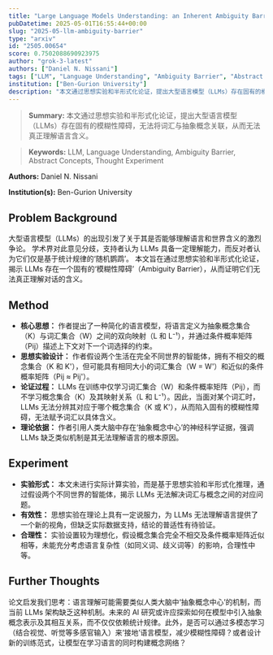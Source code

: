 ```yaml
---
title: "Large Language Models Understanding: an Inherent Ambiguity Barrier"
pubDatetime: 2025-05-01T16:55:44+00:00
slug: "2025-05-llm-ambiguity-barrier"
type: "arxiv"
id: "2505.00654"
score: 0.7502088690923975
author: "grok-3-latest"
authors: ["Daniel N. Nissani"]
tags: ["LLM", "Language Understanding", "Ambiguity Barrier", "Abstract Concepts", "Thought Experiment"]
institution: ["Ben-Gurion University"]
description: "本文通过思想实验和半形式化论证，提出大型语言模型（LLMs）存在固有的模糊性障碍，无法将词汇与抽象概念关联，从而无法真正理解语言含义。"
---
```


> **Summary:** 本文通过思想实验和半形式化论证，提出大型语言模型（LLMs）存在固有的模糊性障碍，无法将词汇与抽象概念关联，从而无法真正理解语言含义。 

> **Keywords:** LLM, Language Understanding, Ambiguity Barrier, Abstract Concepts, Thought Experiment

**Authors:** Daniel N. Nissani

**Institution(s):** Ben-Gurion University


## Problem Background

大型语言模型（LLMs）的出现引发了关于其是否能够理解语言和世界含义的激烈争论。
学术界对此意见分歧，支持者认为 LLMs 具备一定理解能力，而反对者认为它们仅是基于统计规律的‘随机鹦鹉’。
本文旨在通过思想实验和半形式化论证，揭示 LLMs 存在一个固有的‘模糊性障碍’（Ambiguity Barrier），从而证明它们无法真正理解对话的含义。

## Method

*   **核心思想：** 作者提出了一种简化的语言模型，将语言定义为抽象概念集合（K）与词汇集合（W）之间的双向映射（L 和 L⁻¹），并通过条件概率矩阵（Pij）描述上下文对下一个词选择的约束。
*   **思想实验设计：** 作者假设两个生活在完全不同世界的智能体，拥有不相交的概念集合（K 和 K'），但可能具有相同大小的词汇集合（W = W'）和近似的条件概率矩阵（Pij ≈ Pij'）。
*   **论证过程：** LLMs 在训练中仅学习词汇集合（W）和条件概率矩阵（Pij），而不学习概念集合（K）及其映射关系（L 和 L⁻¹）。因此，当面对某个词汇时，LLMs 无法分辨其对应于哪个概念集合（K 或 K'），从而陷入固有的模糊性障碍，无法赋予词汇以具体含义。
*   **理论依据：** 作者引用人类大脑中存在‘抽象概念中心’的神经科学证据，强调 LLMs 缺乏类似机制是其无法理解语言的根本原因。

## Experiment

*   **实验形式：** 本文未进行实际计算实验，而是基于思想实验和半形式化推理，通过假设两个不同世界的智能体，揭示 LLMs 无法解决词汇与概念之间的对应问题。
*   **有效性：** 思想实验在理论上具有一定说服力，为 LLMs 无法理解语言提供了一个新的视角，但缺乏实际数据支持，结论的普适性有待验证。
*   **合理性：** 实验设置较为理想化，假设概念集合完全不相交及条件概率矩阵近似相等，未能充分考虑语言复杂性（如同义词、歧义词等）的影响，合理性中等。

## Further Thoughts

论文启发我们思考：语言理解可能需要类似人类大脑中‘抽象概念中心’的机制，而当前 LLMs 架构缺乏这种机制。未来的 AI 研究或许应探索如何在模型中引入抽象概念表示及其相互关系，而不仅仅依赖统计规律。此外，是否可以通过多模态学习（结合视觉、听觉等多感官输入）来‘接地’语言模型，减少模糊性障碍？或者设计新的训练范式，让模型在学习语言的同时构建概念网络？